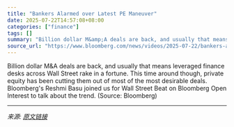 ```yaml
---
title: "Bankers Alarmed over Latest PE Maneuver"
date: 2025-07-22T14:57:08+08:00
categories: ["finance"]
tags: []
summary: "Billion dollar M&amp;A deals are back, and usually that means leveraged finance desks across Wall Street rake in a fortune. This time around though, private equity has been cutting them out of most of"
source_url: "https://www.bloomberg.com/news/videos/2025-07-22/bankers-alarmed-over-latest-pe-maneuver-video"
---
```


Billion dollar M&amp;A deals are back, and usually that means leveraged finance desks across Wall Street rake in a fortune. This time around though, private equity has been cutting them out of most of the most desirable deals. Bloomberg's Reshmi Basu joined us for Wall Street Beat on Bloomberg Open Interest to talk about the trend. (Source: Bloomberg)

---

*来源: [原文链接](https://www.bloomberg.com/news/videos/2025-07-22/bankers-alarmed-over-latest-pe-maneuver-video)*
